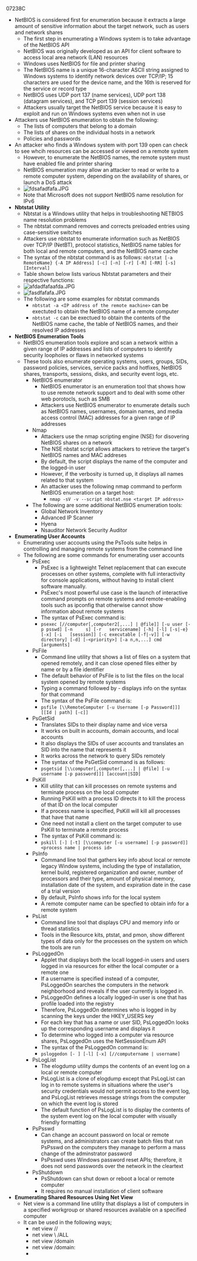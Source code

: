 07238C

- NetBIOS is considered first for enumeration because it extracts a large amount of sensitive information about the target network, such as users and network shares
	- The first step in enumerating a Windows system is to take advantage of the NetBIOS API
	- NetBIOS was originally developed as an API for client software to access local area network (LAN) resources
	- Windows uses NetBIOS for file and printer sharing
	- The NetBIOS name is a unique 16-character ASCII string assigned to Windows systems to identify network devices over TCP/IP; 15 characters are used for the device name, and the 16th is reserved for the service or record type
	- NetBIOS uses UDP port 137 (name services), UDP port 138 (datagram services), and TCP port 139 (session services)
	- Attackers usually target the NetBIOS service because it is easy to exploit and run on Windows systems even when not in use
- Attackers use NetBIOS enumeration to obtain the following:
	- The lists of computers that belong to a domain
	- The lists of shares on the individual hosts in a network
	- Policies and passwords
- An attacker who finds a Windows system with port 139 open can check to see whcih resources can be accessed or viewed on a remote system
	- However, to enumerate the NetBIOS names, the remote system must have enabled file and printer sharing
	- NetBIOS enumeration may allow an attacker to read or write to a remote computer system, depending on the availability of shares, or launch a DoS attack
	- ![fdsafadfafa.JPG](../../../_resources/fdsafadfafa.JPG)
	- Note that Microsoft does not support NetBIOS name resolution for IPv6
- **Nbtstat Utility**
	- Nbtstat is a Windows utility that helps in troubleshooting NETBIOS name resolution problems
	- The nbtstat command removes and corrects preloaded entries using case-sensitive switches
	- Attackers use nbtstat to enumerate information such as NetBIOS over TCP/IP (NetBT), protocol statistics, NetBIOS name tables for both local and remote computers, and the NetBIOS name cache
	- The syntax of the nbtstat command is as follows:
					`nbtstat [-a RemoteName} {-A IP Address] [-c] [-n] [-r] [-R] [-RR] [-s] [Interval]`
	- Table shown below lists various Nbtstat parameters and their respective functions:
	-  ![afdadfafaafda.JPG](../../../_resources/afdadfafaafda.JPG)
	-  ![fasdfafafa.JPG](../../../_resources/fasdfafafa.JPG)
	-  The following are some examples for nbtstat commands
		-  `nbtstat -a <IP address of the remote machine>` can be exectuted to obtain the NetBIOS name of a remote computer
		-  `nbtstat -c` can be exectued to obtain the contents of the NetBIOS name cache, the table of NetBIOS names, and their resolved IP addresses
-  **NetBIOS Enumeration Tools**
	-  NetBIOS enumeration tools explore and scan a network within a given range of IP addresses and lists of computers to identify security loopholes or flaws in networked systems
	-  These tools also enumerate operating systems, users, groups, SIDs, password policies, services, service packs and hotfixes, NetBIOS shares, transports, sessions, disks, and security event logs, etc.
		-  NetBIOS enumerator
			-  NetBIOS enumerator is an enumeration tool that shows how to use remote network support and to deal with some other web porotocls, such as SMB
			-  Attackers use NetBIOS enumerator to enumerate details such as NetBIOS names, usernames, domain names, and media access control (MAC) addresses for a given range of IP addresses
		-  Nmap
			-  Attackers use the nmap scripting engine (NSE) for disovering NetBIOS shares on a network
			-  The NSE nbstat script allows attackers to retrieve the target's NetBIOS names and MAC addreses
			-  By default, the script displays the name of the computer and the logged-in user
			-  However, if the verbosity is turned up, it displays all names related to that system
			-  An attacker uses the following nmap command to perform NetBIOS enumeration on a target host:
				-  `nmap -sV -v --script nbstat.nse <target IP address>`
		-  The following are some additional NetBIOS enumeration tools:
			-  Global Network Inventory
			-  Advanced IP Scanner
			-  Hyena
			-  Nsauditor Network Security Auditor
-  **Enumerating User Accounts**
	-  Enumerating user accounts using the PsTools suite helps in controlling and managing remote systems from the command line
	-  The following are some commands for enumerating user accounts
		-  PsExec
			-  PsExec is a lightweight Telnet replacement that can execute processes on other systems, complete with full interactivity for console applications, without having to install client software manually.
			-  PsExec's most powerful use case is the launch of interactive command prompts on remote systems and remote-enabling tools such as ipconfig that otherwise cannot show information about remote systems
			-  The syntax of PsExec command is:
			-  `psexec [//computer[,computer2[,...] | @file]] [-u user [-p psswd] [-n     s] [-r   servicename] [-h] [-l] [-s|-e}[-x] [-i   [session]] [-c executable [-f|-v]] [-w directory] [-d] [-<priority>] [-a n,n,...] cmd [arguments]`
		-  PsFile
			- Command line utility that shows a list of files on a system that opened remotely, and it can close opened files either by name or by a file identifier
			- The default behavior of PsFile is to list the files on the local system opened by remote systems
			- Typing a command followed by - displays info on the syntax for that command
			- The syntax of the PsFile command is:
			- `psfile [\\RemoteComputer [-u Username [-p Password]]] [[Id | path] [-c]]`
		- PsGetSid
			- Translates SIDs to their display name and vice versa
			- It works on built in accounts, domain accounts, and local accounts
			- It also displays the SIDs of user accounts and translates an SID into the name that represents it
			- It works across the network to query SIDs remotely
			- The syntax of the PsGetSid command is as follows:
			- `psgetsid [\\computer[,computer[,...] | @file] [-u username [-p password]]] [account|SID]`
		- PsKill
			- Kill utility that can kill processes on remote systems and terminate process on the local computer
			- Running PsKill with a process ID directs it to kill the process of that ID on the local computer
			- If a process name is specified, PsKill will kill all processes that have that name
			- One need not install a client on the target computer to use PsKill to terminate a remote process
			- The syntax of PsKill command is:
			- `pskill [-] [-t] [\\computer [-u username] [-p password]] <process name | process id>`
		- PsInfo
			- Command line tool that gathers key info about local or remote legacy Window systems, including the type of installation, kernel build, registered organization and owner, number of processors and their type, amount of physical memory, installation date of the system, and expiration date in the case of a trial version
			- By default, PsInfo shows info for the local system
			- A remote computer name can be specfied to obtain info for a remote system
		- PsList
			- Command line tool that displays CPU and memory info or thread statistics
			- Tools in the Resource kits, ptstat, and pmon, show different types of data only for the processes on the system on which the tools are run
		- PsLoggedOn
			- Applet that displays both the locall logged-in users and users logged in via resources for either the local computer or a remote one
			- If a username is specified instead of a computer, PsLoggedOn searches the computers in the network neighborhood and reveals if the user currently is logged in.
			- PsLoggedOn defines a locally logged-in user is one that has profile loaded into the registry
			- Therefore, PsLoggedOn determines who is logged in by scanning the keys under the HKEY_USERS key
			- For each key that has a name or user SID, PsLoggedOn looks up the corresponding username and displays it
			- To determine who logged into a computer via resource shares, PsLoggedOn uses the NetSessionEnum API
			- The syntax of the PsLoggedOn command is:
			- `psloggedon [- ] [-l] [-x] [//computername | username]`
		- PsLogList
			- The elogdump utility dumps the contents of an event log on a local or remote computer
			- PsLogList is a clone of elogdump except that PsLogList can log in to remote systems in situations where the user's security credentials would not permit access to the event log, and PsLogList retrieves message strings from the computer on which the event log is stored
			- The default function of PsLogList is to display the contents of the system event log on the local computer with visually friendly formatting
		- PsPsswd
			- Can change an account password on local or remote systems, and administrators can create batch files that run PsPsswd on the computers they manage to perform a mass change of the adminstrator password
			- PsPsswd uses Windows password reset APIs; therefore, it does not send passwords over the network in the cleartext
		- PsShutdown
			- PsShutdown can shut down or reboot a local or remote computer
			- It requires no manual installation of client software
- **Enumerating Shared Resources Using Net View**
	- Net view is a command line utility that displays a list of computers in a specified workgroup or shared resources available on a specified computer
	- It can be used in the following ways;
		- net view //<computername>
		- net view \\<computername> /ALL
		- net view /domain
		- net view /domain:<domain name>
		- 





